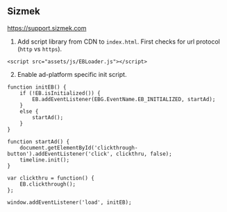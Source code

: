 ## Sizmek
<https://support.sizmek.com>

1) Add script library from CDN to `index.html`. First checks for url protocol (`http` vs `https`).
```script-lib
<script src="assets/js/EBLoader.js"></script>
```

2) Enable ad-platform specific init script.
```script-init
function initEB() {
    if (!EB.isInitialized()) {
        EB.addEventListener(EBG.EventName.EB_INITIALIZED, startAd);
    }
    else {
        startAd();
    }
}

function startAd() {
    document.getElementById('clickthrough-button').addEventListener('click', clickthru, false);
    timeline.init();
}

var clickthru = function() {
    EB.clickthrough();
};

window.addEventListener('load', initEB);
```
